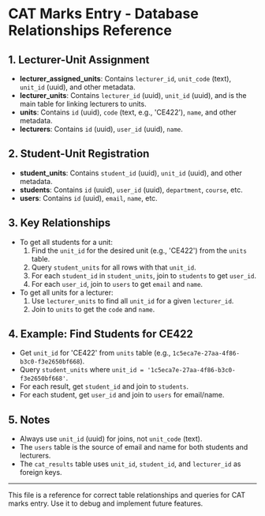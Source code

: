# CAT Marks Entry - Database Relationships Reference

## 1. Lecturer-Unit Assignment
- **lecturer_assigned_units**: Contains `lecturer_id`, `unit_code` (text), `unit_id` (uuid), and other metadata.
- **lecturer_units**: Contains `lecturer_id` (uuid), `unit_id` (uuid), and is the main table for linking lecturers to units.
- **units**: Contains `id` (uuid), `code` (text, e.g., 'CE422'), `name`, and other metadata.
- **lecturers**: Contains `id` (uuid), `user_id` (uuid), `name`.

## 2. Student-Unit Registration
- **student_units**: Contains `student_id` (uuid), `unit_id` (uuid), and other metadata.
- **students**: Contains `id` (uuid), `user_id` (uuid), `department`, `course`, etc.
- **users**: Contains `id` (uuid), `email`, `name`, etc.

## 3. Key Relationships
- To get all students for a unit:
  1. Find the `unit_id` for the desired unit (e.g., 'CE422') from the `units` table.
  2. Query `student_units` for all rows with that `unit_id`.
  3. For each `student_id` in `student_units`, join to `students` to get `user_id`.
  4. For each `user_id`, join to `users` to get `email` and `name`.
- To get all units for a lecturer:
  1. Use `lecturer_units` to find all `unit_id` for a given `lecturer_id`.
  2. Join to `units` to get the `code` and `name`.

## 4. Example: Find Students for CE422
- Get `unit_id` for 'CE422' from `units` table (e.g., `1c5eca7e-27aa-4f86-b3c0-f3e2650bf668`).
- Query `student_units` where `unit_id = '1c5eca7e-27aa-4f86-b3c0-f3e2650bf668'`.
- For each result, get `student_id` and join to `students`.
- For each student, get `user_id` and join to `users` for email/name.

## 5. Notes
- Always use `unit_id` (uuid) for joins, not `unit_code` (text).
- The `users` table is the source of email and name for both students and lecturers.
- The `cat_results` table uses `unit_id`, `student_id`, and `lecturer_id` as foreign keys.

---
This file is a reference for correct table relationships and queries for CAT marks entry. Use it to debug and implement future features. 